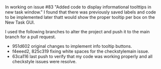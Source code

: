 In working on issue #83 "Added code to display informational toolttips in new task window." I found that there was previously
saved labels and code to be implemented later thatt would show the proper tooltip per box on the New Task GUI.

I used the following branches to alter the project and push it to the main branch for a pull request. 
* 951d602 original changes to implement info tooltip buttons.
* f4eeed2, 825c319 fixing white spaces for the checkstylemain issue.
* 63ca116 last push to verify that my code was working properly and all checkstyle issues were resolve. 
